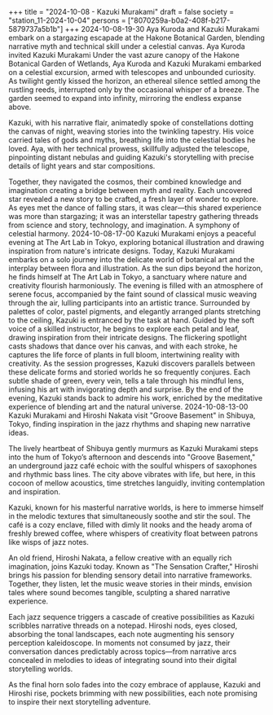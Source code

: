 +++
title = "2024-10-08 - Kazuki Murakami"
draft = false
society = "station_11-2024-10-04"
persons = ["8070259a-b0a2-408f-b217-5879737a5b1b"]
+++
2024-10-08-19-30
Aya Kuroda and Kazuki Murakami embark on a stargazing escapade at the Hakone Botanical Garden, blending narrative myth and technical skill under a celestial canvas.
Aya Kuroda invited Kazuki Murakami
Under the vast azure canopy of the Hakone Botanical Garden of Wetlands, Aya Kuroda and Kazuki Murakami embarked on a celestial excursion, armed with telescopes and unbounded curiosity. As twilight gently kissed the horizon, an ethereal silence settled among the rustling reeds, interrupted only by the occasional whisper of a breeze. The garden seemed to expand into infinity, mirroring the endless expanse above.

Kazuki, with his narrative flair, animatedly spoke of constellations dotting the canvas of night, weaving stories into the twinkling tapestry. His voice carried tales of gods and myths, breathing life into the celestial bodies he loved. Aya, with her technical prowess, skillfully adjusted the telescope, pinpointing distant nebulas and guiding Kazuki's storytelling with precise details of light years and star compositions.

Together, they navigated the cosmos, their combined knowledge and imagination creating a bridge between myth and reality. Each uncovered star revealed a new story to be crafted, a fresh layer of wonder to explore. As eyes met the dance of falling stars, it was clear—this shared experience was more than stargazing; it was an interstellar tapestry gathering threads from science and story, technology, and imagination. A symphony of celestial harmony.
2024-10-08-17-00
Kazuki Murakami enjoys a peaceful evening at The Art Lab in Tokyo, exploring botanical illustration and drawing inspiration from nature's intricate designs.
Today, Kazuki Murakami embarks on a solo journey into the delicate world of botanical art and the interplay between flora and illustration. As the sun dips beyond the horizon, he finds himself at The Art Lab in Tokyo, a sanctuary where nature and creativity flourish harmoniously. The evening is filled with an atmosphere of serene focus, accompanied by the faint sound of classical music weaving through the air, lulling participants into an artistic trance. Surrounded by palettes of color, pastel pigments, and elegantly arranged plants stretching to the ceiling, Kazuki is entranced by the task at hand. Guided by the soft voice of a skilled instructor, he begins to explore each petal and leaf, drawing inspiration from their intricate designs. The flickering spotlight casts shadows that dance over his canvas, and with each stroke, he captures the life force of plants in full bloom, intertwining reality with creativity. As the session progresses, Kazuki discovers parallels between these delicate forms and storied worlds he so frequently conjures. Each subtle shade of green, every vein, tells a tale through his mindful lens, infusing his art with invigorating depth and surprise. By the end of the evening, Kazuki stands back to admire his work, enriched by the meditative experience of blending art and the natural universe.
2024-10-08-13-00
Kazuki Murakami and Hiroshi Nakata visit "Groove Basement" in Shibuya, Tokyo, finding inspiration in the jazz rhythms and shaping new narrative ideas. 

The lively heartbeat of Shibuya gently murmurs as Kazuki Murakami steps into the hum of Tokyo’s afternoon and descends into "Groove Basement," an underground jazz café echoic with the soulful whispers of saxophones and rhythmic bass lines. The city above vibrates with life, but here, in this cocoon of mellow acoustics, time stretches languidly, inviting contemplation and inspiration.

Kazuki, known for his masterful narrative worlds, is here to immerse himself in the melodic textures that simultaneously soothe and stir the soul. The café is a cozy enclave, filled with dimly lit nooks and the heady aroma of freshly brewed coffee, where whispers of creativity float between patrons like wisps of jazz notes.

An old friend, Hiroshi Nakata, a fellow creative with an equally rich imagination, joins Kazuki today. Known as "The Sensation Crafter," Hiroshi brings his passion for blending sensory detail into narrative frameworks. Together, they listen, let the music weave stories in their minds, envision tales where sound becomes tangible, sculpting a shared narrative experience.

Each jazz sequence triggers a cascade of creative possibilities as Kazuki scribbles narrative threads on a notepad. Hiroshi nods, eyes closed, absorbing the tonal landscapes, each note augmenting his sensory perception kaleidoscope. In moments not consumed by jazz, their conversation dances predictably across topics—from narrative arcs concealed in melodies to ideas of integrating sound into their digital storytelling worlds.

As the final horn solo fades into the cozy embrace of applause, Kazuki and Hiroshi rise, pockets brimming with new possibilities, each note promising to inspire their next storytelling adventure.
